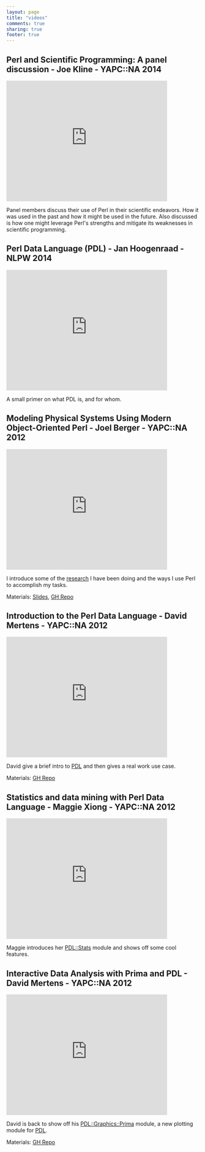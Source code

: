 ```yaml
---
layout: page
title: "videos"
comments: true
sharing: true
footer: true
---
```


## Perl and Scientific Programming: A panel discussion -  Joe Kline - YAPC::NA 2014

<iframe width="420" height="315" src="http://www.youtube.com/embed/tkrwAVZZgMY" frameborder="0" allowfullscreen></iframe>

Panel members discuss their use of Perl in their scientific endeavors. How
it was used in the past and how it might be used in the future.  Also
discussed is how one might leverage Perl's strengths and mitigate its
weaknesses in scientific programming.

## Perl Data Language (PDL) - Jan Hoogenraad  - NLPW 2014

<iframe width="420" height="315" src="http://www.youtube.com/embed/nS4o30_gi_w" frameborder="0" allowfullscreen></iframe>

A small primer on what PDL is, and for whom.

## Modeling Physical Systems Using Modern Object-Oriented Perl - Joel Berger - YAPC::NA 2012

<iframe width="420" height="315" src="http://www.youtube.com/embed/YnW1hTVQYfA" frameborder="0" allowfullscreen></iframe>

I introduce some of the [research](https://github.com/jberger/Physics-UEMColumn) I have been doing and the ways I use Perl to accomplish my tasks.

Materials: [Slides](http://www.slideshare.net/joelberger/modeling-physical-systems-with-modern-object-oriented-perl), [GH Repo](https://github.com/jberger/YAPCNA2012/tree/master/NumSim)

## Introduction to the Perl Data Language - David Mertens - YAPC::NA 2012

<iframe width="420" height="315" src="http://www.youtube.com/embed/rf1yfZ2yUFo" frameborder="0" allowfullscreen></iframe>

David give a brief intro to [PDL](http://pdl.perl.org) and then gives a real work use case.

Materials: [GH Repo](https://github.com/run4flat/yapc2012)

## Statistics and data mining with Perl Data Language - Maggie Xiong - YAPC::NA 2012

<iframe width="420" height="315" src="http://www.youtube.com/embed/DFX_cNB97yQ" frameborder="0" allowfullscreen></iframe>

Maggie introduces her [PDL::Stats](http://p3rl.org/PDL::Stats) module and shows off some cool features.

##  Interactive Data Analysis with Prima and PDL - David Mertens - YAPC::NA 2012

<iframe width="420" height="315" src="http://www.youtube.com/embed/IE-vnnRWiOg" frameborder="0" allowfullscreen></iframe>

David is back to show off his [PDL::Graphics::Prima](http://p3rl.org/PDL::Graphics::Prima) module, a new plotting module for [PDL](http://pdl.perl.org).

Materials: [GH Repo](https://github.com/run4flat/yapc2012)
